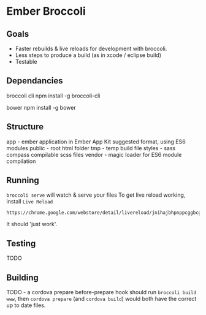 Ember Broccoli
==============

Goals
-----
- Faster rebuilds & live reloads for development with broccoli.
- Less steps to produce a build (as in xcode / eclipse build)
- Testable


Dependancies
------------
broccoli cli
    npm install -g broccoli-cli

bower
    npm install -g bower


Structure
---------
app - ember application in Ember App Kit suggested format, using ES6 modules
public - root html folder
tmp - temp build file
styles - sass compass compilable scss files
vendor - magic loader for ES6 module compilation


Running
-------
`broccoli serve` will watch & serve your files
To get live reload working, install `Live Reload` 

    https://chrome.google.com/webstore/detail/livereload/jnihajbhpnppcggbcgedagnkighmdlei 

It should 'just work'.


Testing
-------
TODO


Building
--------
TODO - a cordova prepare before-prepare hook should run `broccoli build www`, then `cordova prepare` (and `cordova build`) would both have the correct up to date files.

